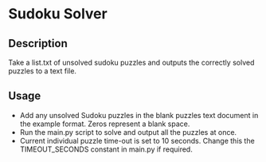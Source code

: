 # Sudoku Solver

## Description
Take a list.txt of unsolved sudoku puzzles and outputs the correctly solved puzzles to a text file.

## Usage
- Add any unsolved Sudoku puzzles in the blank puzzles text document in the example format. Zeros represent a blank space.
- Run the main.py script to solve and output all the puzzles at once.
- Current individual puzzle time-out is set to 10 seconds. Change this the TIMEOUT_SECONDS constant in main.py if required.
